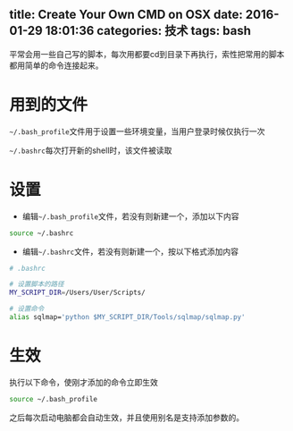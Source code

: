 title: Create Your Own CMD on OSX
date: 2016-01-29 18:01:36
categories: 技术
tags: bash
---
平常会用一些自己写的脚本，每次用都要cd到目录下再执行，索性把常用的脚本都用简单的命令连接起来。

<!--more-->

# 用到的文件

`~/.bash_profile`文件用于设置一些环境变量，当用户登录时候仅执行一次

`~/.bashrc`每次打开新的shell时，该文件被读取

# 设置
* 编辑`~/.bash_profile`文件，若没有则新建一个，添加以下内容
``` sh
source ~/.bashrc
```

* 编辑`~/.bashrc`文件，若没有则新建一个，按以下格式添加内容
``` sh
# .bashrc

# 设置脚本的路径
MY_SCRIPT_DIR=/Users/User/Scripts/

# 设置命令
alias sqlmap='python $MY_SCRIPT_DIR/Tools/sqlmap/sqlmap.py'
```

# 生效

执行以下命令，使刚才添加的命令立即生效

``` sh
source ~/.bash_profile
```

之后每次启动电脑都会自动生效，并且使用别名是支持添加参数的。

